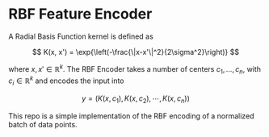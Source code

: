 # RBF Feature Encoder
A Radial Basis Function kernel is defined as

$$
K(x, x') = \exp{\left(-\frac{\|x-x'\|^2}{2\sigma^2}\right)}
$$

where $x, x'\in\mathbb{R}^k$.
The RBF Encoder takes a number of centers $c_1,...,c_n$, with $c_i\in\mathbb{R}^k$ and encodes the input into

$$
y = \left(K(x, c_1), K(x, c_2), \cdots, K(x, c_n)\right)
$$

This repo is a simple implementation of the RBF encoding of a normalized batch of data points.
